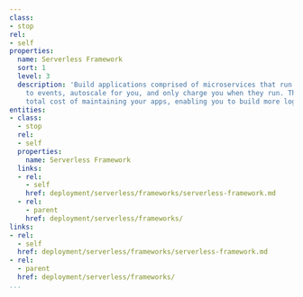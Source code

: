 ```yaml
---
class:
- stop
rel:
- self
properties:
  name: Serverless Framework
  sort: 1
  level: 3
  description: 'Build applications comprised of microservices that run in response
    to events, autoscale for you, and only charge you when they run. This lowers the
    total cost of maintaining your apps, enabling you to build more logic, faster. '
entities:
- class:
  - stop
  rel:
  - self
  properties:
    name: Serverless Framework
  links:
  - rel:
    - self
    href: deployment/serverless/frameworks/serverless-framework.md
  - rel:
    - parent
    href: deployment/serverless/frameworks/
links:
- rel:
  - self
  href: deployment/serverless/frameworks/serverless-framework.md
- rel:
  - parent
  href: deployment/serverless/frameworks/
...
```

